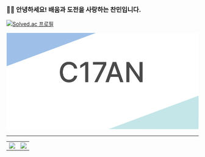 ### 👋🏻 안녕하세요! 배움과 도전을 사랑하는 찬민입니다.

[![Solved.ac
프로필](http://mazassumnida.wtf/api/mini/generate_badge?boj=chanstar)](https://solved.ac/chanstar)

<img src = "/logo.svg" alt = "logo"/>
	   
---

<table><tr><td valign="top" width="50%">
  
  <img src = "https://github-readme-stats.vercel.app/api?username=C17AN&show_icons=true&hide_border=true" align="left" style = "width: 100%"/>
  
  </td><td valign="top" width="50%">

  <img src = "https://github-readme-stats.vercel.app/api/top-langs/?username=C17AN&layout=compact&hide_border=true" align="left" style = "width: 100%"/>

</td></tr></table>  
</div>
